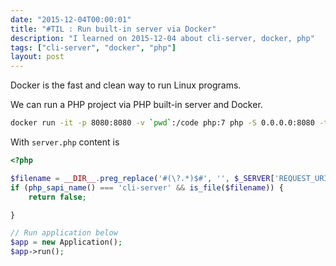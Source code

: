 ```yaml
---
date: "2015-12-04T00:00:01"
title: "#TIL : Run built-in server via Docker"
description: "I learned on 2015-12-04 about cli-server, docker, php"
tags: ["cli-server", "docker", "php"]
layout: post
---
```



Docker is the fast and clean way to run Linux programs.

We can run a PHP project via PHP built-in server and Docker.

```bash
docker run -it -p 8080:8080 -v `pwd`:/code php:7 php -S 0.0.0.0:8080 -t /code/web /code/web/server.php
```

With `server.php` content is

```php
<?php

$filename = __DIR__.preg_replace('#(\?.*)$#', '', $_SERVER['REQUEST_URI']);
if (php_sapi_name() === 'cli-server' && is_file($filename)) {
    return false;

}

// Run application below
$app = new Application();
$app->run();
```
